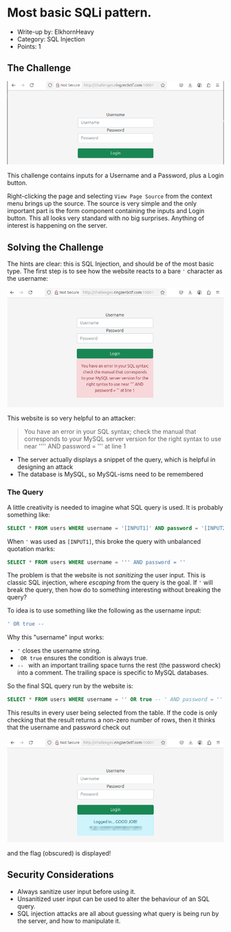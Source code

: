 # Most basic SQLi pattern.

- Write-up by: ElkhornHeavy
- Category: SQL Injection
- Points: 1

## The Challenge

![Index Page](00_index_page.png)

This challenge contains inputs for a Username and a Password, plus a Login
button.

Right-clicking the page and selecting `View Page Source` from the context menu
brings up the source. The source is very simple and the only important part is
the form component containing the inputs and Login button. This all looks very
standard with no big surprises. Anything of interest is happening on the server.

## Solving the Challenge

The hints are clear: this is SQL Injection, and should be of the most basic
type. The first step is to see how the website reacts to a bare `'` character as
the username:

![Single Quote Attack](01_single_quote.png)

This website is so very helpful to an attacker:

> You have an error in your SQL syntax; check the manual that corresponds to
> your MySQL server version for the right syntax to use near '''' AND password
> = ''' at line 1

- The server actually displays a snippet of the query, which is helpful in
  designing an attack
- The database is MySQL, so MySQL-isms need to be remembered

### The Query

A little creativity is needed to imagine what SQL query is used. It is probably
something like:

```sql
SELECT * FROM users WHERE username = '[INPUT1]' AND password = '[INPUT2]'
```

When `'` was used as `[INPUT1]`, this broke the query with unbalanced quotation
marks:

```sql
SELECT * FROM users WHERE username = ''' AND password = ''
```

The problem is that the website is not _sanitizing_ the user input. This is
classic SQL injection, where _escaping_ from the query is the goal. If `'` will
break the query, then how do to something interesting without breaking the
query?

To idea is to use something like the following as the username input:

```sql
' OR true --
```

Why this "username" input works:

- `'` closes the username string.
- ` OR true` ensures the condition is always true.
- `-- ` with an important trailing space turns the rest (the password check)
  into a comment. The trailing space is specific to MySQL databases.

So the final SQL query run by the website is:

```sql
SELECT * FROM users WHERE username = '' OR true -- ' AND password = ''
```

This results in every user being selected from the table. If the code is only
checking that the result returns a non-zero number of rows, then it thinks that
the username and password check out

![The Flag](02_the_flag.png)

and the flag (obscured) is displayed!

## Security Considerations

- Always sanitize user input before using it.
- Unsanitized user input can be used to alter the behaviour of an SQL query.
- SQL injection attacks are all about guessing what query is being run by the
  server, and how to manipulate it.
